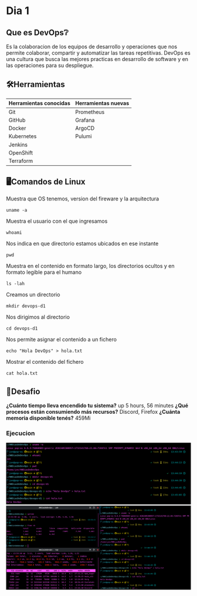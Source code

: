 # Dia 1
## Que es DevOps❔
 Es la colaboracion de los equipos de desarrollo y operaciones que nos permite colaborar, compartir y automatizar las tareas repetitivas.
 DevOps es una cultura que busca las mejores practicas en desarrollo de software y en las operaciones para su despliegue.

 ## 🛠️Herramientas

| Herramientas conocidas | Herramientas nuevas |
| :--- | :--- |
| Git | Prometheus |
| GitHub | Grafana |
| Docker | ArgoCD |
| Kubernetes | Pulumi |
| Jenkins |  |
| OpenShift |  |
| Terraform |  |

## 🖥️Comandos de Linux

Muestra que OS tenemos, version del fireware y la arquitectura
```
uname -a
```
Muestra el usuario con el que ingresamos
```
whoami
```
Nos indica en que directorio estamos ubicados en ese instante
```
pwd
```
Muestra en el contenido en formato largo, los directorios ocultos y en formato legible para el humano
```
ls -lah
```
Creamos un directorio
```
mkdir devops-d1
```
Nos dirigimos al directorio
```
cd devops-d1
```
Nos permite asignar el contenido a un fichero
```
echo "Hola DevOps" > hola.txt
```
Mostrar el contenido del fichero
```
cat hola.txt
```

## 🎯Desafio
__¿Cuánto tiempo lleva encendido tu sistema?__
    up 5 hours, 56 minutes
__¿Qué procesos están consumiendo más recursos?__
    Discord, Firefox
__¿Cuánta memoria disponible tenés?__
    459Mi
### Ejecucion
![Screenshot comandos](recursos/images/dia1.png)
![Screenshot desafio](recursos/images/desafio1.png)